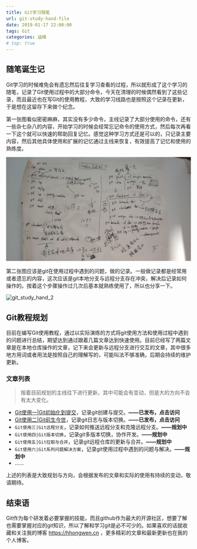 ```yaml
---
title: Git学习随笔
url: git-study-hand-file
date: 2019-01-17 22:00:00
tags: Git
categories: 运维
# top: true
---
```


## 随笔诞生记

Git学习的时候难免会有遗忘然后往复学习查看的过程，所以就形成了这个学习的随笔，记录了Git使用过程中的大部分命令，今天在清理的时候偶然看到了这些记录，而且最近也在写Git的使用教程，大致的学习线路也是按照这个记录在更新，于是想在这留存下来做个纪念。

<!-- more -->

第一张图看似密密麻麻，其实没有多少命令，主线记录了大部分使用的命令，还有一些杂七杂八的内容，开始学习的时候会经常忘记命令的使用方式，然后每次再看一下这个就可以快速的帮助回复记忆。感觉这种学习方式还是可以的，只记录主要内容，然后其他具体使用和扩展的记忆通过主线来恢复，有效提高了记忆和使用的熟练度。

![git_study_hand_1](/source/images/git_study_hand_1.jpg)

第二张图应该是git在使用过程中遇到的问题，做的记录。一般做记录都是经常用或者遗忘的内容，这次应该是git本地分支与远程分支存在冲突，解决后记录如何操作的。按着这个步骤操作过几次后基本就熟练使用了，所以也分享一下。

![git_study_hand_2](/images/git_study_hand_2.jpg)

## Git教程规划

目前在编写Git使用教程，通过以实际演练的方式将git使用方法和使用过程中遇到的问题进行总结，期望达到通过跟着几篇文章达到快速使用。目前已经写了两篇文章是在本地仓库操作的文章，记下来会更新与远程分支进行交互的文章，其中很多地方用词或者用法是按照自己的理解写的，可能叫法不够准确，后期会持续的维护更新。

### 文章列表

> 按着目前规划的主线往下进行更新，其中可能会有变动，但是大的方向不会有太大变化。

- [Git使用一|Git初始化到提交](https://hhongwen.cn/20190110/git-summary-of-usage/)，记录git创建与提交。**——已发布，点击访问**
- [Git使用二|Git前生今世](https://hhongwen.cn/20190114/git-usage-commit-log/)，记录git日志与版本切换。**——已发布，点击访问**
- `Git使用三|Git远程分支`，记录如何推送远程分支和克隆远程分支。**——规划中**
- `Git使用四|Git版本切换`，记录git多版本切换，协作开发。**——规划中**
- `Git使用五|Git拉取与合并`，记录git远程仓库的更新与合并。**——规划中**
- `Git使用六|Git系列问题解决方案`，记录git使用过程中遇到的问题与解决。**——规划中**
- ......

上述的列表是大致规划与方向，会根据发布的文章和实际的使用有持续的变动，敬请期待。

## 结束语

Git作为每个研发着必要掌握的技能，而且github作为最大的开源社区，想要了解也需要掌握对应的git知识，所以了解和学习git是必不可少的。如果喜欢的话就收藏和关注我的博客 https://hhongwen.cn ，更多精彩的文章和最新更新也在我的个人博客。